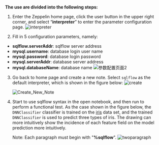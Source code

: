﻿**The use  are divided into the following steps:**

1. Enter the Zeppelin home page, click the user button in the upper right corner, and select “**interpreter**” to enter the parameter configuration page.
![interpreter](https://user-images.githubusercontent.com/65579930/112589464-18c9ea80-8e3c-11eb-9b61-b39d5ceb731a.jpg)

2. Fill in 5 configuration parameters, namely:
- **sqlflow.serverAddr**: sqlflow server address
- **mysql.username**: database login user name
- **mysql.password**: database login password
- **mysql.serverAddr**: database server address
- **mysql.databaseName**: database name
   ![参数配置页面2](https://user-images.githubusercontent.com/65579930/119923915-3aaf2d00-bfa5-11eb-92ff-78f403ad555f.jpg)
3. Go back to home page and create a new note. Select `sqlflow` as the default interpreter, which is shown in the figure below:
![create](https://user-images.githubusercontent.com/65579930/112590118-419eaf80-8e3d-11eb-80a4-9611ffde8115.jpg)

   ![Create_New_Note](https://user-images.githubusercontent.com/65579930/112590123-4499a000-8e3d-11eb-96ff-a30868244ce8.jpg)

4. Start to use sqlflow syntax in the open notebook, and then run to perform a functional test.
As the case shown in the figure below, the `DNNClassifier` classifier is trained on the [iris](https://en.wikipedia.org/wiki/Iris_flower_data_set) data set, and the trained `DNNClassifier` is used to predict three types of iris. The drawing can more intuitively show the incidence of each feature field on the model prediction more intuitively.

    Note: Each paragraph must begin with "**%sqlflow**".
    ![twoparagraph](https://user-images.githubusercontent.com/65579930/112591081-c4743a00-8e3e-11eb-82d7-a7d1cadf9923.jpg)
